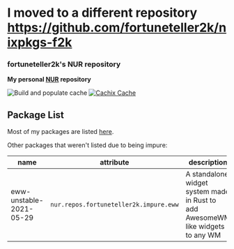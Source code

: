 # I moved to a different repository https://github.com/fortuneteller2k/nixpkgs-f2k

### fortuneteller2k's NUR repository

**My personal [NUR](https://github.com/nix-community/NUR) repository**

![Build and populate cache](https://github.com/fortuneteller2k/nur/workflows/Build%20and%20populate%20cache/badge.svg) [![Cachix Cache](https://img.shields.io/badge/cachix-fortuneteller2k-blue.svg)](https://fortuneteller2k.cachix.org)

## Package List

Most of my packages are listed [here](https://nur.nix-community.org/repos/fortuneteller2k/).

Other packages that weren't listed due to being impure:

| name                    | attribute                              | description                                                                     |
|-------------------------|----------------------------------------|---------------------------------------------------------------------------------|
| eww-unstable-2021-05-29 | `nur.repos.fortuneteller2k.impure.eww` | A standalone widget system made in Rust to add AwesomeWM like widgets to any WM |
